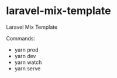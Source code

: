 # laravel-mix-template

Laravel Mix Template

Commands:
- yarn prod
- yarn dev
- yarn watch
- yarn serve
